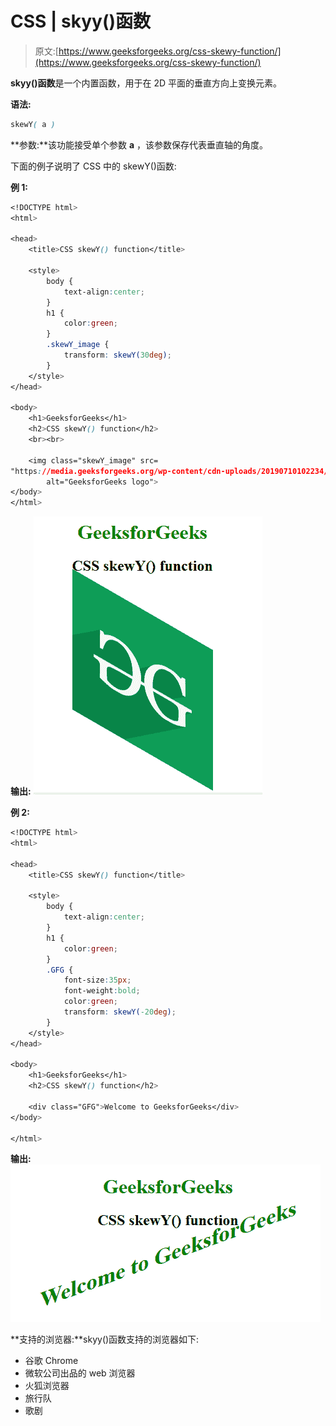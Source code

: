 # CSS | skyy()函数

> 原文:[https://www.geeksforgeeks.org/css-skewy-function/](https://www.geeksforgeeks.org/css-skewy-function/)

**skyy()函数**是一个内置函数，用于在 2D 平面的垂直方向上变换元素。

**语法:**

```css
skewY( a )
```

**参数:**该功能接受单个参数 **a** ，该参数保存代表垂直轴的角度。

下面的例子说明了 CSS 中的 skewY()函数:

**例 1:**

```css
<!DOCTYPE html> 
<html> 

<head> 
    <title>CSS skewY() function</title> 

    <style> 
        body {
            text-align:center;
        }
        h1 {
            color:green;
        }
        .skewY_image {
            transform: skewY(30deg);
        }
    </style> 
</head> 

<body> 
    <h1>GeeksforGeeks</h1>
    <h2>CSS skewY() function</h2>
    <br><br>

    <img class="skewY_image" src= 
"https://media.geeksforgeeks.org/wp-content/cdn-uploads/20190710102234/download3.png"
        alt="GeeksforGeeks logo"> 
</body> 
</html>                            
```

**输出:**
![](img/4c5b3ed40ed5df2c0258b1f93176029a.png)

**例 2:**

```css
<!DOCTYPE html> 
<html> 

<head> 
    <title>CSS skewY() function</title> 

    <style> 
        body {
            text-align:center;
        }
        h1 {
            color:green;
        }
        .GFG {
            font-size:35px;
            font-weight:bold;
            color:green;
            transform: skewY(-20deg);
        }
    </style> 
</head> 

<body> 
    <h1>GeeksforGeeks</h1>
    <h2>CSS skewY() function</h2>

    <div class="GFG">Welcome to GeeksforGeeks</div> 
</body> 

</html>                        
```

**输出:**
![](img/4bcd83f7d74d1c8363c13f979ddc4eb6.png)

**支持的浏览器:**skyy()函数支持的浏览器如下:

*   谷歌 Chrome
*   微软公司出品的 web 浏览器
*   火狐浏览器
*   旅行队
*   歌剧